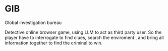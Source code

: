 # GIB
Global investigation bureau


Detective online browser game, using LLM to act as third party user. So the player have to interrogate to find clues, search the enviroment , and bring all information together to find the criminal to win.

